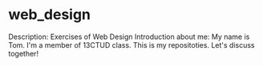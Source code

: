 # web_design
Description: Exercises of Web Design
Introduction about me: My name is Tom. I'm a member of 13CTUD class. This is my repositoties. Let's discuss together!


